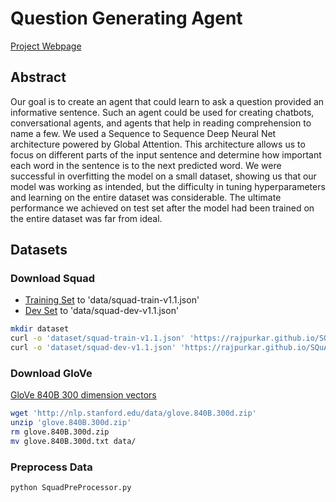 # Question Generating Agent
  
[Project Webpage]('https://tanmaybinaykiya.github.io/Question-Generating-Agent/')

## Abstract
Our goal is to create an agent that could learn to ask a question provided an informative sentence. Such an agent could be used for creating chatbots, conversational agents, and agents that help in reading comprehension to name a few. We used a Sequence to Sequence Deep Neural Net architecture powered by Global Attention. This architecture allows us to focus on different parts of the input sentence and determine how important each word in the sentence is to the next predicted word. We were successful in overfitting the model on a small dataset, showing us that our model was working as intended, but the difficulty in tuning hyperparameters and learning on the entire dataset was considerable. The ultimate performance we achieved on test set after the model had been trained on the entire dataset was far from ideal. 

## Datasets

### Download Squad 
- [Training Set]('https://rajpurkar.github.io/SQuAD-explorer/dataset/train-v1.1.json') to 'data/squad-train-v1.1.json'
- [Dev Set]('https://rajpurkar.github.io/SQuAD-explorer/dataset/dev-v1.1.json') to 'data/squad-dev-v1.1.json'

```sh
mkdir dataset
curl -o 'dataset/squad-train-v1.1.json' 'https://rajpurkar.github.io/SQuAD-explorer/dataset/train-v1.1.json' 
curl -o 'dataset/squad-dev-v1.1.json' 'https://rajpurkar.github.io/SQuAD-explorer/dataset/dev-v1.1.json' 
```

### Download GloVe

[GloVe 840B 300 dimension vectors]('http://nlp.stanford.edu/data/glove.840B.300d.zip')

```sh
wget 'http://nlp.stanford.edu/data/glove.840B.300d.zip'
unzip 'glove.840B.300d.zip'
rm glove.840B.300d.zip
mv glove.840B.300d.txt data/
```

### Preprocess Data

```sh
python SquadPreProcessor.py
```


